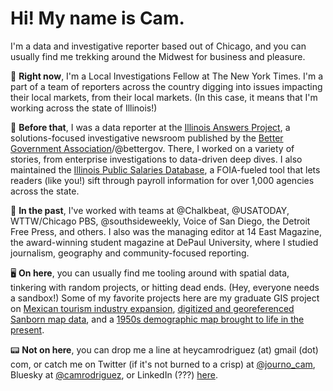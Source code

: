 # Hi! My name is Cam.
I'm a data and investigative reporter based out of Chicago, and you can usually find me trekking around the Midwest for business and pleasure.

📰 **Right now**, I'm a Local Investigations Fellow at The New York Times. I'm a part of a team of reporters across the country digging into issues impacting their local markets, from their local markets. (In this case, it means that I'm working across the state of Illinois!)

🔎 **Before that**, I was a data reporter at the [Illinois Answers Project](https://illinoisanswers.org/), a solutions-focused investigative newsroom published by the [Better Government Association](https://www.bettergov.org/)/@bettergov. There, I worked on a variety of stories, from enterprise investigations to data-driven deep dives. I also maintained the [Illinois Public Salaries Database](https://salary.illinoisanswers.org/), a FOIA-fueled tool that lets readers (like you!) sift through payroll information for over 1,000 agencies across the state.

📜 **In the past**, I've worked with teams at @Chalkbeat, @USATODAY, WTTW/Chicago PBS, @southsideweekly, Voice of San Diego, the Detroit Free Press, and others. I also was the managing editor at 14 East Magazine, the award-winning student magazine at DePaul University, where I studied journalism, geography and community-focused reporting.

🖥️ **On here**, you can usually find me tooling around with spatial data, tinkering with random projects, or hitting dead ends. (Hey, everyone needs a sandbox!) Some of my favorite projects here are my graduate GIS project on [Mexican tourism industry expansion](https://github.com/cam-rodriguez/mx_coastal), [digitized and georeferenced Sanborn map data](https://github.com/cam-rodriguez/sanborn), and a [1950s demographic map brought to life in the present](https://github.com/cam-rodriguez/settlement-map).

📟 **Not on here**, you can drop me a line at heycamrodriguez (at) gmail (dot) com, or catch me on Twitter (if it's not burned to a crisp) at [@journo_cam](https://twitter.com/journo_cam), Bluesky at [@camrodriguez](https://bsky.app/profile/camrodriguez.bsky.social), or LinkedIn (???) [here](https://www.linkedin.com/in/cam-rodriguez/).
